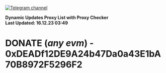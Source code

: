[![Telegram channel](https://img.shields.io/endpoint?url=https://runkit.io/damiankrawczyk/telegram-badge/branches/master?url=https://t.me/n4z4v0d)](https://t.me/n4z4v0d) 

**Dynamic Updates Proxy List with Proxy Checker**  
**Last Updated: 16.12.23 03:49**

# DONATE (_any evm_) - 0xDEADf12DE9A24b47Da0a43E1bA70B8972F5296F2
